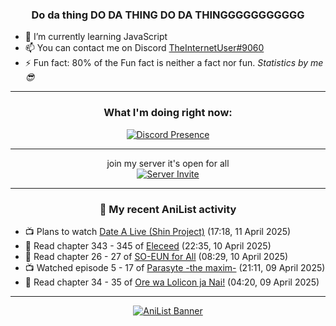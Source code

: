 <div align="center">

### Do da thing DO DA THING DO DA THINGGGGGGGGGGG
</div>

- 🌱 I’m currently learning JavaScript
- 📫 You can contact me on Discord [TheInternetUser#9060](https://discord.com/users/534117072796385300)
- ⚡ Fun fact: 80% of the Fun fact is neither a fact nor fun. _Statistics by me 😎_
<hr>

<div align="center">

### What I'm doing right now:
[![Discord Presence](https://lanyard.cnrad.dev/api/534117072796385300)](https://discord.com/users/534117072796385300)
<hr>

join my server it's open for all <br>
[![Server Invite](https://invidget.switchblade.xyz/bfYgVHxrSs)](https://discord.gg/bfYgVHxrSs)

<hr>
  
### 🌸 My recent AniList activity

</div>

<!-- ANILIST_ACTIVITY:start -->

-   📺 Plans to watch [Date A Live (Shin Project)](https://anilist.co/anime/190244) (17:18, 11 April 2025)
-   📖 Read chapter 343 - 345 of [Eleceed](https://anilist.co/manga/106929) (22:35, 10 April 2025)
-   📖 Read chapter 26 - 27 of [SO-EUN for All](https://anilist.co/manga/179218) (08:29, 10 April 2025)
-   📺 Watched episode 5 - 17 of [Parasyte -the maxim-](https://anilist.co/anime/20623) (21:11, 09 April 2025)
-   📖 Read chapter 34 - 35 of [Ore wa Lolicon ja Nai!](https://anilist.co/manga/115209) (04:20, 09 April 2025)

<!-- ANILIST_ACTIVITY:end -->
<hr>

<div align="center">

[![AniList Banner](https://img.anili.st/User/929966)](https://anilist.co/user/TheInternetUser)

<!-- ![Profile views](https://gpvc.arturio.dev/TheInternetUse7) Since 2023-01-09 -->
<br>


</div>
